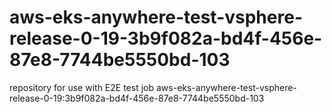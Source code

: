 # aws-eks-anywhere-test-vsphere-release-0-19-3b9f082a-bd4f-456e-87e8-7744be5550bd-103
repository for use with E2E test job aws-eks-anywhere-test-vsphere-release-0-19:3b9f082a-bd4f-456e-87e8-7744be5550bd-103
